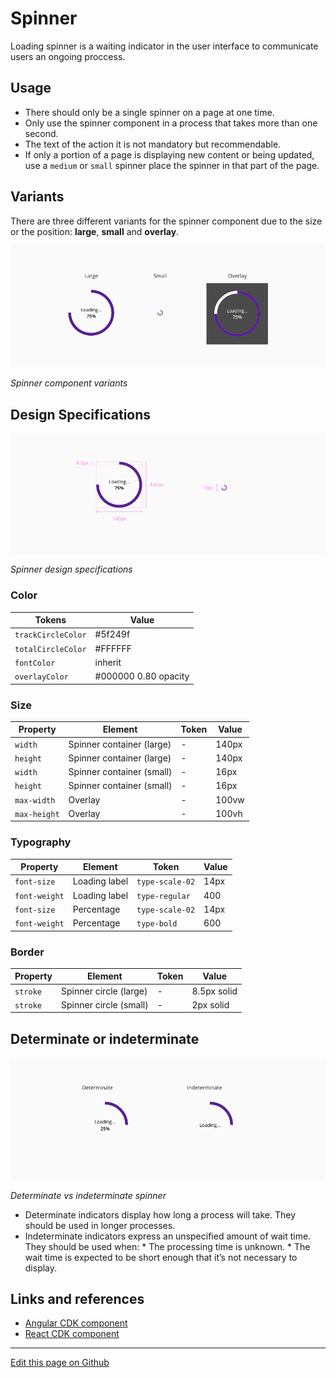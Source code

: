 # Spinner

Loading spinner is a waiting indicator in the user interface to communicate users an ongoing proccess. 

## Usage

* There should only be a single spinner on a page at one time.
* Only use the spinner component in a process that takes more than one second.
* The text of the action it is not mandatory but recommendable.
* If only a portion of a page is displaying new content or being updated, use a `medium` or `small` spinner place the spinner in that part of the page.

## Variants

There are three different variants for the spinner component due to the size or the position: **large**, **small** and **overlay**.

![Spinner component variants](images/spinner_variants.png)

_Spinner component variants_


## Design Specifications

![Spinner design specifications](images/spinner_specs.png)

_Spinner design specifications_

### Color

| Tokens             | Value                |
| ------------------ | -------------------- |
| `trackCircleColor` |              #5f249f |
| `totalCircleColor` |              #FFFFFF |
| `fontColor`        |              inherit |
| `overlayColor`     | #000000 0.80 opacity |

### Size

| Property        | Element                      | Token            | Value     |
| --------------- | ---------------------------- | ---------------- | --------- |
| `width`         | Spinner container (large)    | -                | 140px     |
| `height`        | Spinner container (large)    | -                | 140px     |
| `width`         | Spinner container (small)    | -                | 16px      |
| `height`        | Spinner container (small)    | -                | 16px      |
| `max-width`     | Overlay                      | -                | 100vw     |
| `max-height`    | Overlay                      | -                | 100vh     |


### Typography

| Property        | Element          | Token            | Value     |
| --------------- | ---------------- | ---------------- | --------- |
| `font-size`     | Loading label    | `type-scale-02`  | 14px      |
| `font-weight`   | Loading label    | `type-regular`   | 400       |
| `font-size`     | Percentage       | `type-scale-02`  | 14px      |
| `font-weight`   | Percentage       | `type-bold`      | 600       |

### Border

| Property        | Element                      | Token            | Value        |
| --------------- | ---------------------------- | ---------------- | ------------ |
| `stroke`        | Spinner circle (large)       | -                | 8.5px solid  |
| `stroke`        | Spinner circle (small)       | -                | 2px solid    |

## Determinate or indeterminate   
 
![Determinate spinner](images/spinner_determinate_indeterminate.png)

_Determinate vs indeterminate spinner_

* Determinate indicators display how long a process will take. They should be used in longer processes.
* Indeterminate indicators express an unspecified amount of wait time. They should be used when:
        * The processing time is unknown.
        * The wait time is expected to be short enough that it’s not necessary to display.



## Links and references

* [Angular CDK component](https://developer.dxc.com/tools/angular/next/#/components/spinner)
* [React CDK component](https://developer.dxc.com/tools/react/next/#/components/spinner)
____________________________________________________________

[Edit this page on Github](https://github.com/dxc-technology/halstack-style-guide/blob/master/guidelines/components/spinner/README.md)

